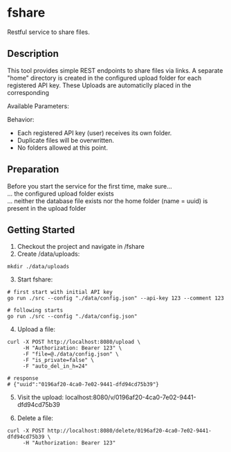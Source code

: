 # fshare
Restful service to share files.<br />

## Description

This tool provides simple REST endpoints to share files via links.  A separate "home" directory is created in the configured upload folder for each registered API key. These Uploads are automaticlly placed in the corresponding <br />

Available Parameters:



Behavior:<br />
- Each registered API key (user) receives its own folder.<br />
- Duplicate files will be overwritten.<br />
- No folders allowed at this point.<br />

## Preparation

Before you start the service for the first time, make sure...<br />
... the configured upload folder exists<br />
... neither the database file exists nor the home folder (name = uuid) is present in the upload folder

## Getting Started
1. Checkout the project and navigate in /fshare<br />
2. Create /data/uploads:

```
mkdir ./data/uploads
```

3. Start fshare:

```
# first start with initial API key
go run ./src --config "./data/config.json" --api-key 123 --comment 123

# following starts
go run ./src --config "./data/config.json"
```

4. Upload a file:

```
curl -X POST http://localhost:8080/upload \
     -H "Authorization: Bearer 123" \
     -F "file=@./data/config.json" \
     -F "is_private=false" \
     -F "auto_del_in_h=24"

# response
# {"uuid":"0196af20-4ca0-7e02-9441-dfd94cd75b39"}
```

5. Visit the upload: localhost:8080/v/0196af20-4ca0-7e02-9441-dfd94cd75b39<br />

6. Delete a file:

```
curl -X POST http://localhost:8080/delete/0196af20-4ca0-7e02-9441-dfd94cd75b39 \
     -H "Authorization: Bearer 123"
```
